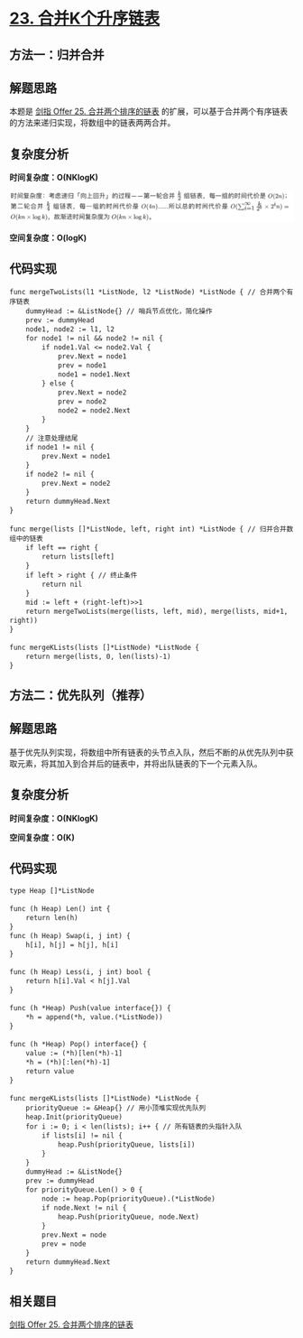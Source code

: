 # [23. 合并K个升序链表](https://leetcode-cn.com/problems/merge-k-sorted-lists/)

## 方法一：归并合并

## 解题思路

本题是 [剑指 Offer 25. 合并两个排序的链表](https://github.com/WTongStudio/LeetCode/blob/master/数据结构/链表/剑指%20Offer%2025.%20合并两个排序的链表.md) 的扩展，可以基于合并两个有序链表的方法来递归实现，将数组中的链表两两合并。

## 复杂度分析

**时间复杂度：O(NKlogK)**

![56EBA4D8-1033-485D-B071-57D9350A5EDC](images/56EBA4D8-1033-485D-B071-57D9350A5EDC.png)

**空间复杂度：O(logK)** 

## 代码实现

```golang
func mergeTwoLists(l1 *ListNode, l2 *ListNode) *ListNode { // 合并两个有序链表
	dummyHead := &ListNode{} // 哨兵节点优化，简化操作
	prev := dummyHead
	node1, node2 := l1, l2
	for node1 != nil && node2 != nil {
		if node1.Val <= node2.Val {
			prev.Next = node1
			prev = node1
			node1 = node1.Next
		} else {
			prev.Next = node2
			prev = node2
			node2 = node2.Next
		}
	}
	// 注意处理结尾
	if node1 != nil {
		prev.Next = node1
	}
	if node2 != nil {
		prev.Next = node2
	}
	return dummyHead.Next
}

func merge(lists []*ListNode, left, right int) *ListNode { // 归并合并数组中的链表
	if left == right {
		return lists[left]
	}
	if left > right { // 终止条件
		return nil
	}
	mid := left + (right-left)>>1
	return mergeTwoLists(merge(lists, left, mid), merge(lists, mid+1, right))
}

func mergeKLists(lists []*ListNode) *ListNode {
	return merge(lists, 0, len(lists)-1)
}
```

## 方法二：优先队列（推荐）

## 解题思路

基于优先队列实现，将数组中所有链表的头节点入队，然后不断的从优先队列中获取元素，将其加入到合并后的链表中，并将出队链表的下一个元素入队。

## 复杂度分析

**时间复杂度：O(NKlogK)**

**空间复杂度：O(K)** 

## 代码实现

```golang
type Heap []*ListNode

func (h Heap) Len() int {
	return len(h)
}
func (h Heap) Swap(i, j int) {
	h[i], h[j] = h[j], h[i]
}

func (h Heap) Less(i, j int) bool {
	return h[i].Val < h[j].Val
}

func (h *Heap) Push(value interface{}) {
	*h = append(*h, value.(*ListNode))
}

func (h *Heap) Pop() interface{} {
	value := (*h)[len(*h)-1]
	*h = (*h)[:len(*h)-1]
	return value
}

func mergeKLists(lists []*ListNode) *ListNode {
	priorityQueue := &Heap{} // 用小顶堆实现优先队列
	heap.Init(priorityQueue)
	for i := 0; i < len(lists); i++ { // 所有链表的头指针入队
		if lists[i] != nil {
			heap.Push(priorityQueue, lists[i])
		}
	}
	dummyHead := &ListNode{}
	prev := dummyHead
	for priorityQueue.Len() > 0 {
		node := heap.Pop(priorityQueue).(*ListNode)
		if node.Next != nil {
			heap.Push(priorityQueue, node.Next)
		}
		prev.Next = node
		prev = node
	}
	return dummyHead.Next
}
```

## 相关题目

[剑指 Offer 25. 合并两个排序的链表](https://github.com/WTongStudio/LeetCode/blob/master/数据结构/链表/剑指%20Offer%2025.%20合并两个排序的链表.md)
